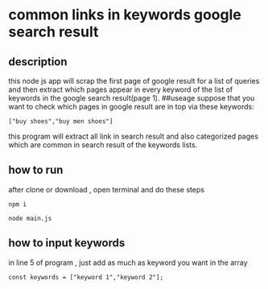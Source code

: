 # common links in keywords google search result
## description
this node js app will scrap the first page of google result for a list of queries and then extract which pages appear in every keyword of the list of keywords in the google search result(page 1).
##useage
suppose that you want to check which pages in google result are in top via these keywords:

`["buy shoes","buy men shoes"]`

this program will extract all link in search result and also categorized pages which are common in search result of the keywords lists.

## how to run
after clone or download , open terminal and do these steps

`npm i`

`node main.js`

## how to input keywords
in line 5 of program , just add as much as keyword you want in the array

`const keywords = ["keyword 1","keyword 2"];`
